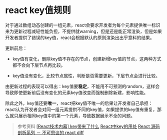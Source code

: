 # react key值规则

对于通过数组动态创建的一组元素，react会要求开发者为每个元素提供唯一标识来为更新过程减轻性能负担，不提供就warning，但是还是能正常渲染，但是如果开发者提供了错误的key值，react会根据默认的原则渲染出出乎意料的结果。

更新前后：

- key值有变化，删除key值不存在的节点，创建新增key值的节点，这两种方式都不会向下层节点再比较。

- key值没有变化，比较节点属性，判断是否需要更新，下层节点会进行比较。

由更新过程的表现可以得出：key值要**稳定**，不能用不可预测的random，这样会导致即使更新前后没有变化的元素key值改变而强制删除新建，影响性能。

除此之外，key值还要**唯一**，react把key值不唯一的后果让开发者自己承担：react认为开发者会对同一组元素提供不同的key值，如果提供的key值有重复，那么就只展示相同key值中的第一个元素，导致数据展示不全的问题。

> 参考资料
> [[React技术内幕] key带来了什么](https://juejin.im/post/59abb01c518825243f1b6dad)
> [React中key的用处](https://www.jianshu.com/p/0c9a8a90c40d)
> [React 源码剖析系列 － 不可思议的 react diff](https://zhuanlan.zhihu.com/p/20346379)
